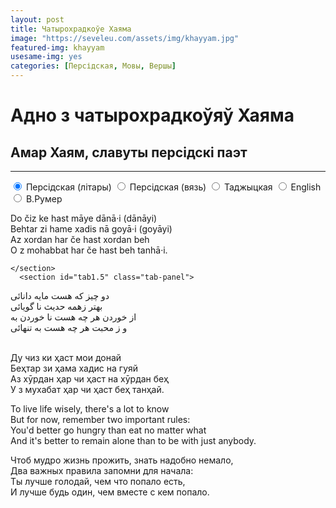 ```yaml
---
layout: post
title: Чатырохрадкоўе Хаяма
image: "https://seveleu.com/assets/img/khayyam.jpg"
featured-img: khayyam
usesame-img: yes
categories: [Персідская, Мовы, Вершы]
---
```


# Адно з чатырохрадкоўяў Хаяма

## Амар Хаям, славуты персідскі паэт

<hr>


<div class="tabset">
  <!-- Tab 1 -->
  <input type="radio" name="tabset" id="tab1" aria-controls="perslat" checked>
  <label for="tab1">Персідская (літары)</label>
  <input type="radio" name="tabset" id="tab1.5" aria-controls="pers">
  <label for="tab1.5">Персідская (вязь)</label>
  <!-- Tab 2 -->
  <input type="radio" name="tabset" id="tab2" aria-controls="taj">
  <label for="tab2">Таджыцкая</label>
  <!-- Tab 3 -->
  <input type="radio" name="tabset" id="tab3" aria-controls="eng">
  <label for="tab3">English</label>
  <!-- Tab 4 -->
  <input type="radio" name="tabset" id="tab4" aria-controls="rum">
  <label for="tab4">В.Румер</label>
  

  <div class="tab-panels">
    <section id="tab1" class="tab-panel">

Do čiz ke hast māye dānā·i (dānāyi)<br>
Behtar zi hame xadis nā goyā·i (goyāyi)<br>
Az xordan har če hast xordan beh<br>
O z mohabbat har če hast beh tanhā·i.<br>


    </section>
      <section id="tab1.5" class="tab-panel">


دو‬ چیز‬ که‬ هست‬ مایه‬ دانائی‬<br>
‫ ‫ ‫ ‫ ‫ ‫بهتر‬ زهمه‬ حدیث‬ نا‬ گویائی‬<br>
‫ ‫ ‫ ‫ ‫از‬ خوردن‬ هر‬ چه‬ هست‬ نا‬ خوردن‬ به‬<br>
‫ ‫ ‫ ‫ ‫ ‫ ‫ ‫و‬  ز‬ محبت‬ هر‬ چه‬ هست‬ به‬ تنهائی‬<br>
‫ ‫ ‫ ‫ ‫ ‫ ‫ ‫

</section>


<section id="tab2" class="tab-panel">

Ду чиз ки ҳаст мои донай<br>
Беҳтар зи ҳама хадис на гуяй<br>
Аз хӯрдан ҳар чи ҳаст на хӯрдан беҳ<br>
У з мухабат ҳар чи ҳаст беҳ танҳай.<br>

</section>


<section id="tab3" class="tab-panel">

To live life wisely, there's a lot to know<br>
But for now, remember two important rules:<br>
You'd better go hungry than eat no matter what<br>
And it's better to remain alone than to be with just anybody.<br>

</section>


<section id="tab4" class="tab-panel">

Чтоб мудро жизнь прожить, знать надобно немало,<br>
Два важных правила запомни для начала:<br>
Ты лучше голодай, чем что попало есть,<br>
И лучше будь один, чем вместе с кем попало.<br>

</section>

  </div>
  
</div>
